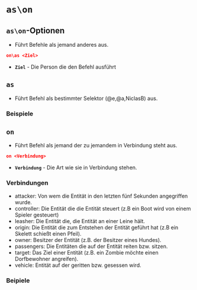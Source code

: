 # ```as\on```
## ```as\on```-Optionen
* Führt Befehle als jemand anderes aus.
```json
on\as <Ziel>
```
* **`Ziel`** - Die Person die den Befehl ausführt
## ```as```
* Führt Befehl als bestimmter Selektor (@e,@a,NiclasB) aus.
### Beispiele

## ```on```
* Führt Befehl als jemand der zu jemandem in Verbindung steht aus.
```json
on <Verbindung>
```
* **`Verbindung`** - Die Art wie sie in Verbindung stehen.
### Verbindungen
* attacker: Von wem die Entität in den letzten fünf Sekunden angegriffen wurde.
* controller: Die Entität die die Entität steuert (z.B ein Boot wird von einem Spieler gesteuert)
* leasher: Die Entität die, die Entität an einer Leine hält.
* origin: Die Entität die zum Entstehen der Entität geführt hat (z.B ein Skelett schießt einen Pfeil).
* owner: Besitzer der Entität (z.B. der Besitzer eines Hundes).
* passengers: Die Entitäten die auf der Entität reiten bzw. sitzen.
* target: Das Ziel einer Entität (z.B. ein Zombie möchte einen Dorfbewohner angreifen).
* vehicle: Entität auf der geritten bzw. gesessen wird.
### Beipiele
